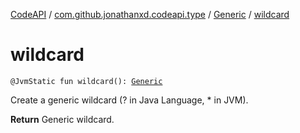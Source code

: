 [CodeAPI](../../index.md) / [com.github.jonathanxd.codeapi.type](../index.md) / [Generic](index.md) / [wildcard](.)

# wildcard

`@JvmStatic fun wildcard(): `[`Generic`](index.md)

Create a generic wildcard (? in Java Language, * in JVM).

**Return**
Generic wildcard.

